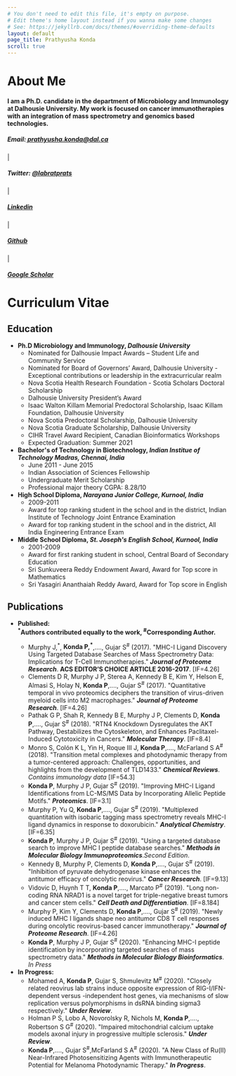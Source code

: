 ```yaml
---
# You don't need to edit this file, it's empty on purpose.
# Edit theme's home layout instead if you wanna make some changes
# See: https://jekyllrb.com/docs/themes/#overriding-theme-defaults
layout: default
page_title: Prathyusha Konda
scroll: true
---
```

<div class="container" id="about">
</div>
<h1 id="about"><b>About Me</b></h1>
<div class="container">
    <h4>I am a Ph.D. candidate in the department of Microbiology and Immunology at Dalhousie University. My work is focused on cancer immunotherapies with an integration of mass spectrometry and genomics based technologies.</h4>
</div>
<div class="container" id="contactbuttondiv">
    <h5 id="contactbuttons"><span id="icon" class="glyphicon glyphicon-envelope"></span>  Email:<a href="mailto:prathyusha.konda@dal.ca"> prathyusha.konda@dal.ca</a></h5>|
    <h5 id="contactbuttons"><i id="icon" class="fa fa-twitter-square fa-1x" aria-hidden="true"></i>  Twitter: <a target="_blank" href="http://twitter.com/labratprats">@labratprats</a></h5>|
    <h5 id="contactbuttons"><span id="icon" class="fa fa-linkedin-square"></span>  <a href="https://www.linkedin.com/in/prathyusha-konda-3240385a/">Linkedin</a></h5>|
    <h5 id="contactbuttons"><span id="icon" class="fa fa-github-square"></span>  <a href="https://www.github.com/Prathyusha-konda">Github</a></h5>|
    <h5 id="contactbuttons"><i id="icon" class="fa fa-graduation-cap" aria-hidden="true"></i>  <a href="https://scholar.google.ca/citations?user=LMu60kjth8EC&hl=en">Google Scholar</a></h5>
</div>
<div class="container" id="CV">
<div>
    <h1 id="CVcontent"><b>Curriculum Vitae</b></h1>
   <h2 id="Education"><span class="fa fa-graduation-cap" aria-hidden="true"></span>  Education</h2>
    <ul id="list">
        <li id="list"><b>Ph.D Microbiology and Immunology, <i>Dalhousie University</i></b>
            <ul id="sublist">
                <li>Nominated for Dalhousie Impact Awards – Student Life and Community Service</li>
                <li>Nominated for Board of Governors’ Award, Dalhousie University - Exceptional contributions or leadership in the extracurricular realm</li>
                <li>Nova Scotia Health Research Foundation - Scotia Scholars Doctoral Scholarship</li>
                <li>Dalhousie University President’s Award</li>
                <li>Isaac Walton Killam Memorial Predoctoral Scholarship, Isaac Killam Foundation, Dalhousie University</li>
				<li>Nova Scotia Predoctoral Scholarship, Dalhousie University</li>
				<li>Nova Scotia Graduate Scholarship, Dalhousie University</li>
				<li>CIHR Travel Award Recipient, Canadian Bioinformatics Workshops</li>
                <li>Expected Graduation: Summer 2021</li>    
            </ul>
        </li>
        <li id="list"><b>Bachelor's of Technology in Biotechnology, <i>Indian Institue of Technology Madras, Chennai, India</i></b>
            <ul id="sublist">
                <li>June 2011 - June 2015</li>
                <li>Indian Association of Sciences Fellowship</li>
				<li>Undergraduate Merit Scholarship</li>
                <li>Professional major theory CGPA: 8.28/10</li>  
            </ul>
        </li>
        <li id="list"><b>High School Diploma, <i>Narayana Junior College, Kurnool, India</i></b>
            <ul id="sublist">
                <li>2009-2011</li>
                <li>Award for top ranking student in the school and in the district, Indian Institute of Technology Joint Entrance Examination</li>
                <li>Award for top ranking student in the school and in the district, All India Engineering Entrance Exam</li>		
            </ul>
        </li>
		<li id="list"><b>Middle School Diploma, <i>St. Joseph's English School, Kurnool, India</i></b>
            <ul id="sublist">
                <li>2001-2009</li>
                <li>Award for first ranking student in school, Central Board of Secondary Education</li>
				<li>Sri Sunkuveera Reddy Endowment Award, Award for Top score in Mathematics</li>
                <li>Sri Yasagiri Ananthaiah Reddy Award, Award for Top score in English</li>    
            </ul>
        </li>
    </ul>
    </div>
	<h2 id="Publications"><span class="glyphicon glyphicon-book" aria-hidden="true"></span>  Publications</h2>
    	<ul id="list">
      	<li id="list"><b>Published: </b>
		</li>
		<b><sup>*</sup>Authors contributed equally to the work, <sup>#</sup>Corresponding Author.</b>
            <ul id="sublist">
                <li>Murphy J,<sup>*</sup>, <b>Konda P,<sup>*</sup></b>,...., Gujar S<sup>#</sup> (2017). "MHC-I Ligand Discovery Using Targeted Database Searches of Mass Spectrometry Data: Implications for T-Cell Immunotherapies." <b><i>Journal of Proteome Research</i></b>. <b>ACS EDITOR’S CHOICE ARTICLE 2016-2017</b>. [IF=4.26]</li>
				<li>Clements D R, Murphy J P, Sterea A, Kennedy B E, Kim Y, Helson E, Almasi S, Holay N, <b>Konda P</b>,...., Gujar S<sup>#</sup> (2017). "Quantitative temporal in vivo proteomics deciphers the transition of virus-driven myeloid cells into M2 macrophages." <b><i>Journal of Proteome Research</i></b>. [IF=4.26]</li>
                <li>Pathak G P, Shah R, Kennedy B E, Murphy J P, Clements D, <b>Konda P</b>,...., Gujar S<sup>#</sup> (2018). "RTN4 Knockdown Dysregulates the AKT Pathway, Destabilizes the Cytoskeleton, and Enhances Paclitaxel-Induced Cytotoxicity in Cancers." <b><i>Molecular Therapy</i></b>. [IF=8.4]</li>
				<li>Monro S, Colón K L, Yin H, Roque III J, <b>Konda P</b>,...., McFarland S A<sup>#</sup> (2018). "Transition metal complexes and photodynamic therapy from a tumor-centered approach: Challenges, opportunities, and highlights from the development of TLD1433." <b><i>Chemical Reviews</i></b>. <i>Contains immunology data</i> [IF=54.3]</li>
				<li><b>Konda P</b>, Murphy J P, Gujar S<sup>#</sup> (2019). "Improving MHC-I Ligand Identifications from LC-MS/MS Data by Incorporating Allelic Peptide Motifs." <b><i>Proteomics</i></b>. [IF=3.1]</li>
				<li>Murphy P, Yu Q, <b>Konda P</b>,...., Gujar S<sup>#</sup> (2019). "Multiplexed quantitation with isobaric tagging mass spectrometry reveals MHC-I ligand dynamics in response to doxorubicin." <b><i>Analytical Chemistry</i></b>. [IF=6.35]</li>
				<li><b>Konda P</b>, Murphy J P, Gujar S<sup>#</sup> (2019). "Using a targeted database search to improve MHC I peptide database searches." <b><i>Methods in Molecular Biology Immunoproteomics</i></b>.<i>Second Edition</i>.</li>
				<li>Kennedy B, Murphy P, Clements D, <b>Konda P</b>,...., Gujar S<sup>#</sup> (2019). "Inhibition of pyruvate dehydrogenase kinase enhances the antitumor efficacy of oncolytic reovirus." <b><i>Cancer Research</i></b>. [IF=9.13]</li>
				<li>Vidovic D, Huynh T T, <b>Konda P</b>,...., Marcato P<sup>#</sup> (2019). "Long non-coding RNA NRAD1 is a novel target for triple-negative breast tumors and cancer stem cells." <b><i>Cell Death and Differentiation</i></b>. [IF=8.184]</li>
				<li>Murphy P, Kim Y, Clements D, <b>Konda P</b>,...., Gujar S<sup>#</sup> (2019). "Newly induced MHC I ligands shape neo antitumor CD8 T cell responses during oncolytic reovirus-based cancer immunotherapy." <b><i>Journal of Proteome Research</i></b>. [IF=4.26]</li>
				<li><b>Konda P</b>, Murphy J P, Gujar S<sup>#</sup> (2020). "Enhancing MHC-I peptide identification by incorporating targeted searches of mass spectrometry data." <b><i>Methods in Molecular Biology Bioinformatics</i></b>. <i>In Press</i>		</li>
           </ul>
    <li id="list"><b>In Progress:</b>
            <ul id="sublist">
				<li>Mohamed A, <b>Konda P</b>, Gujar S, Shmulevitz M<sup>#</sup> (2020). "Closely related reovirus lab strains induce opposite expression of RIG-I/IFN-dependent versus -independent host genes, via mechanisms of slow replication versus polymorphisms in dsRNA binding sigma3 respectively." <b><i>Under Review</i></b>.</li>
				<li>Holman P S, Lobo A, Novorolsky R, Nichols M, <b>Konda P</b>,...., Robertson S G<sup>#</sup> (2020). "Impaired mitochondrial calcium uptake models axonal injury in progressive multiple sclerosis." <b><i>Under Review</i></b>.</li>
				<li><b>Konda P</b>,...., Gujar S<sup>#</sup>,McFarland S A<sup>#</sup> (2020). "A New Class of Ru(II) Near-Infrared Photosensitizing Agents with Immunotherapeutic Potential for Melanoma Photodynamic Therapy." <b><i>In Progress</i></b>.</li>
            </ul>
            </li>
    </li>
    </ul>
</div>
</div>

